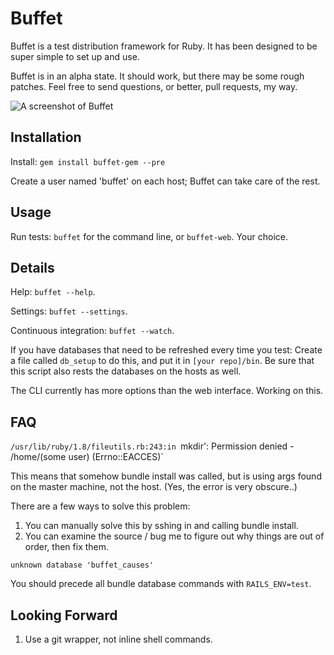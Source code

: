 # Buffet

Buffet is a test distribution framework for Ruby. It has been designed to be super simple to set up and use. 

Buffet is in an alpha state. It should work, but there may be some rough patches. Feel free to send questions, or better, pull requests, my way.

![A screenshot of Buffet](http://i.imgur.com/sU247.png)

## Installation

Install: `gem install buffet-gem --pre`

Create a user named 'buffet' on each host; Buffet can take care of the rest. 

## Usage

Run tests: `buffet` for the command line, or `buffet-web`. Your choice. 

## Details

Help: `buffet --help`. 

Settings: `buffet --settings`.

Continuous integration: `buffet --watch`. 

If you have databases that need to be refreshed every time you test: Create a file called `db_setup` to do this, and put it in `[your repo]/bin`. Be sure that this script also rests the databases on the hosts as well.

The CLI currently has more options than the web interface. Working on this.

## FAQ

`/usr/lib/ruby/1.8/fileutils.rb:243:in `mkdir': Permission denied - /home/(some user) (Errno::EACCES)`

This means that somehow bundle install was called, but is using args found on the master machine, not the host. (Yes, the error is very obscure..)

There are a few ways to solve this problem:
1. You can manually solve this by sshing in and calling bundle install.
2. You can examine the source / bug me to figure out why things are out of order, then fix them.

`unknown database 'buffet_causes'`

You should precede all bundle database commands with `RAILS_ENV=test`.

## Looking Forward

1. Use a git wrapper, not inline shell commands.
